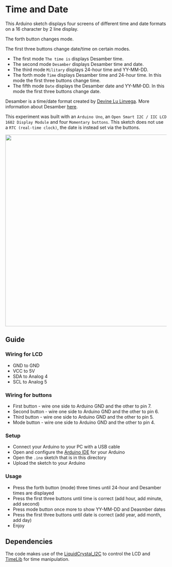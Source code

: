 # Time and Date

This Arduino sketch displays four screens of different time and date formats on a 16 character by 2 line display.

The forth button changes mode.

The first three buttons change date/time on certain modes.

- The first mode `The time is` displays Desamber time.
- The second mode `Desamber` displays Desamber time and date.
- The third mode `Military` displays 24-hour time and YY-MM-DD.
- The forth mode `Time` displays Desamber time and 24-hour time. In this mode the first three buttons change time.
- The fifth mode `Date` displays the Desamber date and YY-MM-DD. In this mode the first three buttons change date.

Desamber is a time/date format created by [Devine Lu Linvega](https://github.com/neauoire). More information about Desamber [here](https://wiki.xxiivv.com/#clock).

This experiment was built with an `Arduino Uno`, an `Open Smart I2C / IIC LCD 1602 Display Module` and four `Momentary buttons`. This sketch does not use a `RTC (real-time clock)`, the date is instead set via the buttons.

<img src='https://raw.githubusercontent.com/kormyen/Ardusamber/master/002-16x2-TimeAndDate/PREVIEW.jpg' width="600"/>

## Guide

### Wiring for LCD

- GND to GND
- VCC to 5V
- SDA to Analog 4
- ​SCL to Analog 5

### Wiring for buttons

- First button - wire one side to Arduino GND and the other to pin 7.
- Second button - wire one side to Arduino GND and the other to pin 6.
- Third button - wire one side to Arduino GND and the other to pin 5.
- Mode button - wire one side to Arduino GND and the other to pin 4.

### Setup

- Connect your Arduino to your PC with a USB cable
- Open and configure the [Arduino IDE](https://www.arduino.cc/en/Main/Software) for your Arduino
- Open the `.ino` sketch that is in this directory
- Upload the sketch to your Arduino

### Usage

- Press the forth button (mode) three times until 24-hour and Desamber times are displayed
- Press the first three buttons until time is correct (add hour, add minute, add second)
- Press mode button once more to show YY-MM-DD and Deasmber dates
- Press the first three buttons until date is correct (add year, add month, add day)
- Enjoy


## Dependencies

The code makes use of the [LiquidCrystal_I2C](https://github.com/marcoschwartz/LiquidCrystal_I2C) to control the LCD and [TimeLib](https://github.com/PaulStoffregen/Time) for time manipulation.